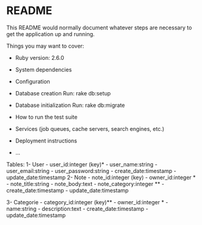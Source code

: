 # README

This README would normally document whatever steps are necessary to get the
application up and running.

Things you may want to cover:

* Ruby version:
    2.6.0

* System dependencies

* Configuration

* Database creation
    Run: rake db:setup

* Database initialization
    Run: rake db:migrate

* How to run the test suite

* Services (job queues, cache servers, search engines, etc.)

* Deployment instructions

* ...


Tables:
  1- User
    - user_id:integer (key)*
    - user_name:string
    - user_email:string
    - user_password:string
    - create_date:timestamp
    - update_date:timestamp
  2- Note
    - note_id:integer (key)
    - owner_id:integer *
    - note_title:string
    - note_body:text
    - note_category:integer **
    - create_date:timestamp
    - update_date:timestamp

  3- Categorie
    - category_id:integer (key)**
    - owner_id:integer *
    - name:string
    - description:text
    - create_date:timestamp
    - update_date:timestamp
